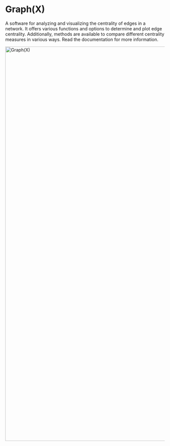 # Graph(X)

A software for analyzing and visualizing the centrality of edges in a network. It offers various functions and options to determine and plot edge centrality. Additionally, methods are available to compare different centrality measures in various ways. Read the documentation for more information.


<img width="1248" alt="Graph(X)" src="https://github.com/user-attachments/assets/b1721bd5-f87f-4693-aabf-0fecdf2bc3b4">
